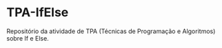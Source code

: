 # TPA-IfElse
Repositório da atividade de TPA (Técnicas de Programação e Algoritmos) sobre If e Else.
